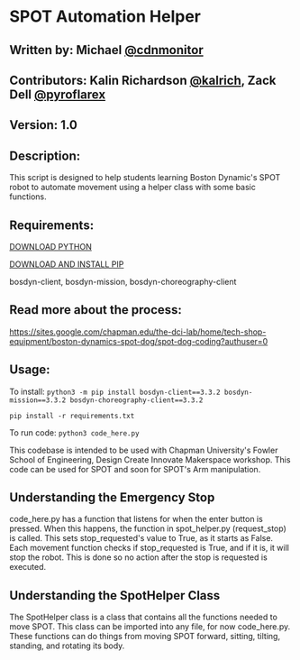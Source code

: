 # SPOT Automation Helper 
## Written by: Michael [@cdnmonitor](https://github.com/cdnmonitor)
## Contributors: Kalin Richardson [@kalrich](https://github.com/kalrich), Zack Dell [@pyroflarex](https://github.com/pyroflarex)
## Version: 1.0 
## Description: 
This script is designed to help students learning Boston Dynamic's SPOT robot to automate movement using a helper class with some basic functions. 
## Requirements:

[DOWNLOAD PYTHON](https://www.python.org/downloads/)

[DOWNLOAD AND INSTALL PIP](https://packaging.python.org/en/latest/tutorials/installing-packages/)

bosdyn-client, bosdyn-mission, bosdyn-choreography-client 
## Read more about the process:
https://sites.google.com/chapman.edu/the-dci-lab/home/tech-shop-equipment/boston-dynamics-spot-dog/spot-dog-coding?authuser=0
## Usage:
To install:
```python3 -m pip install bosdyn-client==3.3.2 bosdyn-mission==3.3.2 bosdyn-choreography-client==3.3.2```

```pip install -r requirements.txt```

To run code:
```python3 code_here.py ```

This codebase is intended to be used with Chapman University's Fowler School of Engineering, Design Create Innovate Makerspace workshop. This code can be used for SPOT and soon for SPOT's Arm manipulation.
## Understanding the Emergency Stop
code_here.py has a function that listens for when the enter button is pressed. When this happens, the function in spot_helper.py (request_stop) is called. This sets stop_requested's value to True, as it starts as False. Each movement function checks if stop_requested is True, and if it is, it will stop the robot. This is done so no action after the stop is requested is executed.
## Understanding the SpotHelper Class
The SpotHelper class is a class that contains all the functions needed to move SPOT. This class can be imported into any file, for now code_here.py. These functions can do things from moving SPOT forward, sitting, tilting, standing, and rotating its body.
